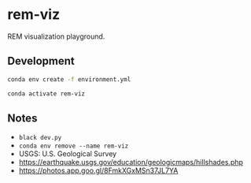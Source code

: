 # rem-viz

REM visualization playground.

## Development

```bash
conda env create -f environment.yml
```

```bash
conda activate rem-viz
```

## Notes

- `black dev.py`
- `conda env remove --name rem-viz`
- USGS: U.S. Geological Survey
- https://earthquake.usgs.gov/education/geologicmaps/hillshades.php
- https://photos.app.goo.gl/8FmkXGxMSn37JL7YA
